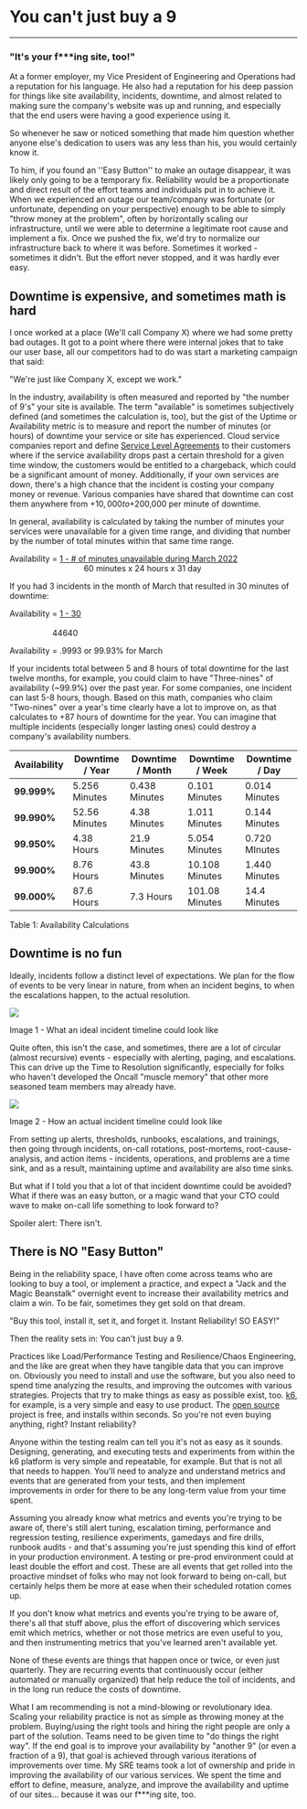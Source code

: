 # You can't just buy a 9
---
### "It's your f***ing site, too!"

At a former employer, my Vice President of Engineering and Operations had a reputation for his language. He also had a reputation for his deep passion for things like site availability, incidents, downtime, and almost related to making sure the company's website was up and running, and especially that the end users were having a good experience using it.

So whenever he saw or noticed something that made him question whether anyone else's dedication to users was any less than his, you would certainly know it.

To him, if you found an ''Easy Button'' to make an outage disappear, it was likely only going to be a temporary fix. Reliability would be a proportionate and direct result of the effort teams and individuals put in to achieve it. When we experienced an outage our team/company was fortunate (or unfortunate, depending on your perspective) enough to be able to simply "throw money at the problem", often by horizontally scaling our infrastructure, until we were able to determine a legitimate root cause and implement a fix. Once we pushed the fix, we'd try to normalize our infrastructure back to where it was before. Sometimes it worked - sometimes it didn't. But the effort never stopped, and it was hardly ever easy.

Downtime is expensive, and sometimes math is hard
-------------------------------------------------

I once worked at a place (We'll call Company X) where we had some pretty bad outages. It got to a point where there were internal jokes that to take our user base, all our competitors had to do was start a marketing campaign that said:

"We're just like Company X, except we work."

In the industry, availability is often measured and reported by "the number of 9's" your site is available. The term "available" is sometimes subjectively defined (and sometimes the calculation is, too), but the gist of the Uptime or Availability metric is to measure and report the number of minutes (or hours) of downtime your service or site has experienced. Cloud service companies report and define [Service Level Agreements](https://grafana.com/legal/grafana-cloud-sla/) to their customers where if the service availability drops past a certain threshold for a given time window, the customers would be entitled to a chargeback, which could be a significant amount of money. Additionally, if your own services are down, there's a high chance that the incident is costing your company money or revenue. Various companies have shared that downtime can cost them anywhere from +$10,000 to +$200,000 per minute of downtime.

In general, availability is calculated by taking the number of minutes your services were unavailable for a given time range, and dividing that number by the number of total minutes within that same time range.

Availability =  <ins>1 - # of minutes unavailable during March 2022</ins><br>
&nbsp;&nbsp;&nbsp;&nbsp;&nbsp;&nbsp;&nbsp;&nbsp;&nbsp;&nbsp;&nbsp;&nbsp;&nbsp;&nbsp;&nbsp;&nbsp;&nbsp;&nbsp;&nbsp;&nbsp;&nbsp;&nbsp;&nbsp;&nbsp;&nbsp;&nbsp;&nbsp;&nbsp;&nbsp;&nbsp;&nbsp;&nbsp;&nbsp;60 minutes x 24 hours x 31 day

If you had 3 incidents in the month of March that resulted in 30 minutes of downtime:

Availability =  <ins>1 - 30</ins><br>    
&nbsp;&nbsp;&nbsp;&nbsp;&nbsp;&nbsp;&nbsp;&nbsp;&nbsp;&nbsp;&nbsp;&nbsp;&nbsp;&nbsp;&nbsp;&nbsp;&nbsp;&nbsp;&nbsp;44640

Availability =  .9993 or 99.93% for March

If your incidents total between 5 and 8 hours of total downtime for the last twelve months, for example, you could claim to have "Three-nines" of availability (~99.9%) over the past year. For some companies, one incident can last 5-8 hours, though. Based on this math, companies who claim "Two-nines" over a year's time clearly have a lot to improve on, as that calculates to +87 hours of downtime for the year. You can imagine that multiple incidents (especially longer lasting ones) could destroy a company's availability numbers.

| Availability | Downtime / Year | Downtime / Month | Downtime / Week | Downtime / Day | 
|--------------|-----------------|------------------|-----------------|----------------|
|<b>99.999%</b>|5.256 Minutes|0.438 Minutes|0.101 Minutes|0.014 Minutes|
|<b>99.990%</b>|52.56 Minutes|4.38 Minutes|1.011 Minutes|0.144 Minutes|
|<b>99.950%</b>|4.38 Hours|21.9 Minutes|5.054 Minutes|0.720 MInutes|
|<b>99.900%</b>|8.76 Hours|43.8 Minutes|10.108 Minutes|1.440 Minutes|
|<b>99.000%</b>|87.6 Hours|7.3 Hours|101.08 Minutes|14.4 Minutes|

Table 1: Availability Calculations

Downtime is no fun
------------------

Ideally, incidents follow a distinct level of expectations. We plan for the flow of events to be very linear in nature, from when an incident begins, to when the escalations happen, to the actual resolution.

![](https://lh6.googleusercontent.com/a07KwMsV5cCQxmpIJGWuPdH94DRgJ25xQlpgt1jAIhrD9V_dg5aI564EH5iG77FrE-9beCd9HVkyM7AxeIzKFTUlh3-_Da3pManvfLlqjZjKf3F9QQ_Y5zXEeXiRpItKJoHoTG8gZjMTxIieB2KkWg)

Image 1 - What an ideal incident timeline could look like

Quite often, this isn't the case, and sometimes, there are a lot of circular (almost recursive) events - especially with alerting, paging, and escalations. This can drive up the Time to Resolution significantly, especially for folks who haven't developed the Oncall "muscle memory" that other more seasoned team members may already have.

![](https://lh3.googleusercontent.com/Pdwtz0cBv7C3asCvAdvh6ZfV51GRLHJy2o1BUTJWZ3KtJVXFO0pnuoXPqjLoGDPmDutmX8CcIeH3IfZm0jAa1ddBM7NNurmfHc-KKws_F2UG5f26EOU9lXxs0fGugqYZCK5hU9EBLSKVJWgxoVRHdw)

Image 2 - How an actual incident timeline could look like

From setting up alerts, thresholds, runbooks, escalations, and trainings, then going through incidents, on-call rotations, post-mortems, root-cause-analysis, and action items - incidents, operations, and problems are a time sink, and as a result, maintaining uptime and availability are also time sinks.

But what if I told you that a lot of that incident downtime could be avoided? What if there was an easy button, or a magic wand that your CTO could wave to make on-call life something to look forward to?

Spoiler alert: There isn't.

There is NO "Easy Button"
-------------------------

Being in the reliability space, I have often come across teams who are looking to buy a tool, or implement a practice, and expect a "Jack and the Magic Beanstalk" overnight event to increase their availability metrics and claim a win. To be fair, sometimes they get sold on that dream.

"Buy this tool, install it, set it, and forget it. Instant Reliability! SO EASY!"

Then the reality sets in: You can't just buy a 9.

Practices like Load/Performance Testing and Resilience/Chaos Engineering, and the like are great when they have tangible data that you can improve on. Obviously you need to install and use the software, but you also need to spend time analyzing the results, and improving the outcomes with various strategies. Projects that try to make things as easy as possible exist, too. [k6](https://k6.io/), for example, is a very simple and easy to use product.  The [open source](https://github.com/grafana/k6) project is free, and installs within seconds. So you're not even buying anything, right? Instant reliability?

Anyone within the testing realm can tell you it's not as easy as it sounds. Designing, generating, and executing tests and experiments from within the k6 platform is very simple and repeatable, for example. But that is not all that needs to happen. You'll need to analyze and understand metrics and events that are generated from your tests, and then implement improvements in order for there to be any long-term value from your time spent.

Assuming you already know what metrics and events you're trying to be aware of, there's still alert tuning, escalation timing, performance and regression testing, resilience experiments, gamedays and fire drills, runbook audits - and that's assuming you're just spending this kind of effort in your production environment. A testing or pre-prod environment could at least double the effort and cost. These are all events that get rolled into the proactive mindset of folks who may not look forward to being on-call, but certainly helps them be more at ease when their scheduled rotation comes up.

If you don't know what metrics and events you're trying to be aware of, there's all that stuff above, plus the effort of discovering which services emit which metrics, whether or not those metrics are even useful to you, and then instrumenting metrics that you've learned aren't available yet.

None of these events are things that happen once or twice, or even just quarterly. They are recurring events that continuously occur (either automated or manually organized) that help reduce the toil of incidents, and in the long run reduce the costs of downtime.

What I am recommending is not a mind-blowing or revolutionary idea. Scaling your reliability practice is not as simple as throwing money at the problem. Buying/using the right tools and hiring the right people are only a part of the solution. Teams need to be given time to "do things the right way". If the end goal is to improve your availability by "another 9" (or even a fraction of a 9), that goal is achieved through various iterations of improvements over time. My SRE teams took a lot of ownership and pride in improving the availability of our various services. We spent the time and effort to define, measure, analyze, and improve the availability and uptime of our sites... because it was our f***ing site, too.
